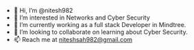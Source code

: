 - 👋 Hi, I’m @nitesh982
- 👀 I’m interested in Networks and Cyber Security
- 🌱 I’m currently working as a full stack Developer in Mindtree. 
- 💞️ I’m looking to collaborate on learning about Cyber Security.
- 📫 Reach me at niteshsah982@gmail.com
<!---
nitesh982/nitesh982 is a ✨ special ✨ repository because its `README.md` (this file) appears on your GitHub profile.
You can click the Preview link to take a look at your changes.
--->

